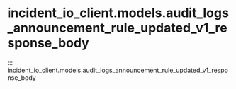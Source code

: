 # incident_io_client.models.audit_logs_announcement_rule_updated_v1_response_body

::: incident_io_client.models.audit_logs_announcement_rule_updated_v1_response_body